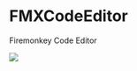 # FMXCodeEditor
Firemonkey Code Editor

![](https://github.com/e-delphi/FMXCodeEditor/blob/main/demo/demo.gif)
